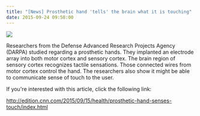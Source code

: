 ```yaml
---
title: "[News] Prosthetic hand 'tells' the brain what it is touching"
date: 2015-09-24 09:58:00
---
```


![](https://cdn.cnn.com/cnnnext/dam/assets/150915122450-darpa-prosthetic-hand-super-169.jpg#50)

Researchers from the Defense Advanced Research Projects Agency (DARPA) studied regarding a prosthetic hands. They implanted an electrode array into both motor cortex and sensory cortex. The brain region of sensory cortex recognizes tactile sensations. Those connected wires from motor cortex control the hand. The researchers also show it might be able to communicate sense of touch to the user.

If you're interested with this article, click the following link:

<http://edition.cnn.com/2015/09/15/health/prosthetic-hand-senses-touch/index.html>

